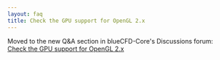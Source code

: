 ```yaml
---
layout: faq
title: Check the GPU support for OpenGL 2.x
---
```


Moved to the new Q&A section in blueCFD-Core's Discussions forum:
[Check the GPU support for OpenGL 2.x](https://github.com/blueCFD/Core/discussions/194)
